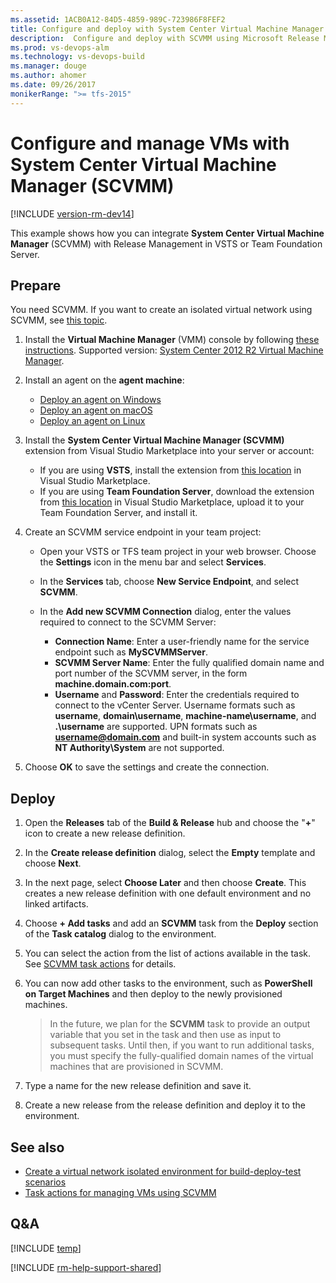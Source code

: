 ```yaml
---
ms.assetid: 1ACB0A12-84D5-4859-989C-723986F8FEF2
title: Configure and deploy with System Center Virtual Machine Manager (SCVMM)
description:  Configure and deploy with SCVMM using Microsoft Release Management in VSTS and TFS
ms.prod: vs-devops-alm
ms.technology: vs-devops-build
ms.manager: douge
ms.author: ahomer
ms.date: 09/26/2017
monikerRange: ">= tfs-2015"
---
```



# Configure and manage VMs with System Center Virtual Machine Manager (SCVMM)

[!INCLUDE [version-rm-dev14](../../../_shared/version-rm-dev14.md)]

This example shows how you can integrate **System 
Center Virtual Machine Manager** (SCVMM) with Release Management in 
VSTS or Team Foundation Server.

## Prepare

You need SCVMM. If you want to create an isolated virtual network using SCVMM, see [this topic](../../../actions/virtual-networks/create-virtual-network.md).

1. Install the **Virtual Machine Manager** (VMM) console by
   following [these instructions](https://technet.microsoft.com/library/gg610627.aspx).
   Supported version: [System Center 2012 R2 Virtual Machine Manager](https://technet.microsoft.com/library/hh546785.aspx).

1. Install an agent on the **agent machine**:

   * [Deploy an agent on Windows](../../../actions/agents/v2-windows.md)
   * [Deploy an agent on macOS](../../../actions/agents/v2-osx.md)
   * [Deploy an agent on Linux](../../../actions/agents/v2-linux.md)<p />

1. Install the **System Center Virtual Machine Manager (SCVMM)** extension
   from Visual Studio Marketplace into your server or account:

   * If you are using **VSTS**,
     install the extension from [this location](https://marketplace.visualstudio.com/items?itemName=ms-vscs-rm.scvmmapp)
     in Visual Studio Marketplace.
   * If you are using **Team Foundation Server**, download
     the extension from [this location](https://marketplace.visualstudio.com/items?itemName=ms-vscs-rm.scvmmapp)
     in Visual Studio Marketplace, upload it to your
     Team Foundation Server, and install it.<p />

1. Create an SCVMM service endpoint in your team project:

   * Open your VSTS or TFS team project in 
     your web browser. Choose the **Settings** icon in the menu bar and select **Services**.

   * In the **Services** tab, choose **New Service Endpoint**, and select **SCVMM**.

   * In the **Add new SCVMM Connection** 
     dialog, enter the values required to connect to the 
     SCVMM Server:

     - **Connection Name**: Enter a user-friendly name 
       for the service endpoint such as **MySCVMMServer**.
     - **SCVMM Server Name**: Enter the fully qualified domain 
       name and port number of the SCVMM server, in the form **machine.domain.com:port**.
     - **Username** and **Password**: Enter the credentials
       required to connect to the vCenter Server. Username formats such as **username**, **domain\username**,
       **machine-name\\username**, and **.\\username** are supported.
       UPN formats such as **username@domain.com** and built-in system 
       accounts such as **NT Authority\\System** are not supported.<p />

1. Choose **OK** to save the settings and create the connection.

## Deploy

1. Open the **Releases** tab of the **Build &amp; Release** hub and choose the
   "**+**" icon to create a new release definition.

1. In the **Create release definition** dialog, 
   select the **Empty** template and choose **Next**.

1. In the next page, select **Choose Later** and then choose **Create**.
   This creates a new release definition with one 
   default environment and no linked artifacts.

1. Choose **+ Add tasks** and add an **SCVMM** task 
   from the **Deploy** section of the **Task catalog** 
   dialog to the environment.

1. You can select the action from the list of actions available in the task.
   See [SCVMM task actions](../../../actions/virtual-networks/manage-vms-using-scvmm.md) for details.
  
1. You can now add other tasks to the environment, 
   such as **PowerShell on Target Machines** and then 
   deploy to the newly provisioned machines.

   > In the future, we plan for the **SCVMM** task 
   to provide an output variable that you
   set in the task and then use as input to subsequent
   tasks. Until then, if you want to run additional tasks, 
   you must specify the fully-qualified domain 
   names of the virtual machines that are provisioned 
   in SCVMM.

1. Type a name for the new release definition and save it.

1. Create a new release from the release definition
   and deploy it to the environment.

## See also

* [Create a virtual network isolated environment for build-deploy-test scenarios](../../../actions/virtual-networks/create-virtual-network.md)
* [Task actions for managing VMs using SCVMM](../../../actions/virtual-networks/manage-vms-using-scvmm.md)

## Q&A

<!-- BEGINSECTION class="md-qanda" -->

[!INCLUDE [temp](../../../_shared/qa-versions.md)]

<!-- ENDSECTION -->

[!INCLUDE [rm-help-support-shared](../../../_shared/rm-help-support-shared.md)]
